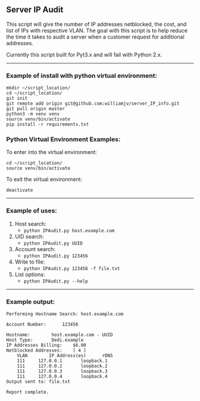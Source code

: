 ## Server IP Audit

This script will give the number of IP addresses netblocked, the cost, and list of IPs with respective VLAN. The goal with this script is to help reduce the time it takes to audit a server when a customer request for additional addresses.

Currently this script built for Pyt3.x and will fail with Python 2.x.

---

### Example of install with python virtual environment:

```
mkdir ~/script_location/
cd ~/script_location/
git init
git remote add origin git@github.com:williamjv/server_IP_info.git
git pull origin master
python3 -m venv venv
source venv/bin/activate
pip install -r requirements.txt
```

### Python Virtual Environment Examples:

To enter into the virtual environment:
```
cd ~/script_location/
source venv/bin/activate
```

To exit the virtual environment:
```
deactivate
```

---

### Example of uses:

1. Host search:
   - `python IPAudit.py host.example.com`
2. UID search:
   - `python IPAudit.py UUID`
3. Account search:
   - `python IPAudit.py 123456`
4. Write to file:
   - `python IPAudit.py 123456 -f file.txt`
5. List options:
   - `python IPAudit.py --help`

---

### Example output:

```
Performing Hostname Search: host.example.com

Account Number:		 123456

Hostname:		 host.example.com - UUID
Host Type:		 Dedi.example
IP Addresses Billing:	 $6.00 
Netblocked Addresses:	 [ 4 ]
	VLAN		IP Address(es)		rDNS
	111		127.0.0.1		loopback.1
	111		127.0.0.2		loopback.2
	111		127.0.0.3		loopback.3
	111		127.0.0.4		loopback.4
Output sent to: file.txt

Report complete.
```
